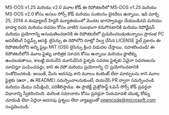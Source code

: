 MS-DOS v1.25 మరియు v2.0 మూల కోడ్
ఈ రిపోజిటరీలో MS-DOS v1.25 మరియు MS-DOS v2.0 కోసం అసలు సోర్స్ కోడ్ మరియు సంకలనం బైనరీలు ఉన్నాయి.
ఇవి మార్చి 25, 2014 న కంప్యూటర్ హిస్టరీ మ్యూజియంలో మొదట భాగస్వామ్యం చేయబడినవి మరియు బాహ్య రచన మరియు రచనల కోసం వాటిని సులభంగా కనుగొనటానికి మరియు రిపోర్టేషన్ మరియు ప్రయోగాన్ని అనుమతించడానికి ఈ రిపోజిటరీలో ప్రచురించబడుతున్నాయి ప్రారంభ PC ఆపరేటింగ్ సిస్టమ్స్ ఆసక్తి.
లైసెన్సు
ఈ రెపోలోని రూట్లో నిల్వ చేసిన LICENSE ఫైల్ ప్రకారం ఈ రిపోజిటరీలోని అన్ని ఫైల్లు MIT (OSI) లైసెన్సు క్రింద విడుదల చేస్తాయి.
సహకరించండి!
ఈ రిపోజిటరీలోని మూల ఫైళ్ళు చారిత్రక సూచన కోసం ఉన్నాయి మరియు స్టాటిక్ను ఉంచబడతాయి, కాబట్టి దయచేసి మూసివేసిన ఫైళ్ళకు సవరణ ఫైళ్ళకు ఏవైనా సవరణలను సూచిస్తూ పంపించవద్దు, కాని ఈ రెపో మరియు ప్రయోగాన్ని 😊 ప్రయోగించటానికి సంకోచించకండి.
అయితే, మీరు అదనపు కాని మూలం కంటెంట్ లేదా మార్పులను కాని మూల ఫైళ్లకు (ఉదా., ఈ README) సమర్పించాలనుకుంటే, దయచేసి PR ద్వారా సమర్పించండి మరియు మేము సమీక్షించి, పరిశీలిస్తాము.
ఈ ప్రాజెక్ట్ మైక్రోసాఫ్ట్ ఓపెన్ సోర్స్ కోడ్ ప్రవర్తనా విధానాన్ని స్వీకరించింది. మరింత సమాచారం కోసం ప్రవర్తనా నియమావళి యొక్క కోడ్ను చూడండి లేదా ఏదైనా అదనపు ప్రశ్నలు లేదా వ్యాఖ్యలతో opencode@microsoft.com సంప్రదించండి.

